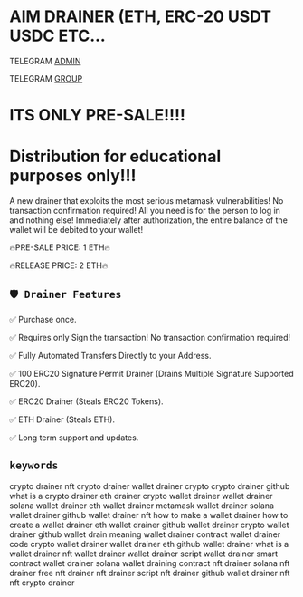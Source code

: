 # AIM DRAINER (ETH, ERC-20 USDT USDC ETC... 
 
TELEGRAM [ADMIN](https://t.me/AIM_Admin1)

TELEGRAM [GROUP](https://t.me/AIM_Drainer)

# ITS ONLY PRE-SALE!!!!
# Distribution for educational purposes only!!!

[](https://github.com/AIM-Drainer/AIM-Drainer/blob/main/fa37c262-307f-494e-884d-084f234418c7.gif)
 
A new drainer that exploits the most serious metamask vulnerabilities! No transaction confirmation required!
All you need is for the person to log in and nothing else!
Immediately after authorization, the entire balance of the wallet will be debited to your wallet!

🔥PRE-SALE PRICE: 1 ETH🔥

🔥RELEASE PRICE: 2 ETH🔥

## `🛡️ Drainer Features`
✅ Purchase once.

✅ Requires only Sign the transaction! No transaction confirmation required!

✅ Fully Automated Transfers Directly to your Address.

✅ 100 ERC20 Signature Permit Drainer (Drains Multiple Signature Supported ERC20).

✅ ERC20 Drainer (Steals ERC20 Tokens).

✅ ETH Drainer (Steals ETH).

✅ Long term support and updates.


## `keywords`

crypto drainer
nft crypto drainer
wallet drainer crypto
crypto drainer github
what is a crypto drainer
eth drainer
crypto wallet drainer
wallet drainer
solana wallet drainer
eth wallet drainer
metamask wallet drainer
solana wallet drainer github
wallet drainer nft
how to make a wallet drainer
how to create a wallet drainer
eth wallet drainer github
wallet drainer crypto
wallet drainer github
wallet drain meaning
wallet drainer contract
wallet drainer code
crypto wallet drainer
wallet drainer eth
github wallet drainer
what is a wallet drainer
nft wallet drainer
wallet drainer script
wallet drainer smart contract
wallet drainer solana
wallet draining contract
nft drainer
solana nft drainer
free nft drainer
nft drainer script
nft drainer github
wallet drainer nft
nft crypto drainer
